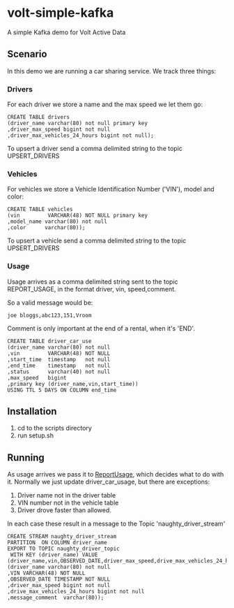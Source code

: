 # volt-simple-kafka
A simple Kafka demo for Volt Active Data

## Scenario

In this demo we are running a car sharing service. We track three things:

### Drivers

For each driver we store a name and the max speed we let them go:

````
CREATE TABLE drivers 
(driver_name varchar(80) not null primary key
,driver_max_speed bigint not null
,driver_max_vehicles_24_hours bigint not null);
````

To upsert a driver send a comma delimited string to the topic UPSERT_DRIVERS 



### Vehicles

For vehicles we store a Vehicle Identification Number ('VIN'), model and color:
````
CREATE TABLE vehicles
(vin         VARCHAR(48) NOT NULL primary key
,model_name varchar(80) not null
,color      varchar(80));
````

To upsert a vehicle send a comma delimited string to the topic UPSERT_DRIVERS 

### Usage

Usage arrives as a comma delimited string sent to the topic REPORT_USAGE, in the format driver, vin, speed,comment.

So a valid message would be:

````
joe bloggs,abc123,151,Vroom
````

Comment is only important at the end of a rental, when it's 'END'.

````
CREATE TABLE driver_car_use
(driver_name varchar(80) not null
,vin         VARCHAR(48) NOT NULL
,start_time  timestamp   not null
,end_time    timestamp   not null
,status      varchar(40) not null
,max_speed   bigint  
,primary key (driver_name,vin,start_time))
USING TTL 5 DAYS ON COLUMN end_time
````

## Installation

1. cd to the scripts directory
2. run setup.sh

## Running

As usage arrives we pass it to [ReportUsage](serverSrc/ReportUsage.java), which decides what to do with it. Normally we just update driver_car_usage, but there are exceptions:

1. Driver name not in the driver table
2. VIN number not in the vehicle table
3. Driver drove faster than allowed.

In each case these result in a message to the Topic 'naughty_driver_stream'


````
CREATE STREAM naughty_driver_stream 
PARTITION  ON COLUMN driver_name
EXPORT TO TOPIC naughty_driver_topic
 WITH KEY (driver_name) VALUE (driver_name,vin,OBSERVED_DATE,driver_max_speed,drive_max_vehicles_24_hours,message_comment)
(driver_name varchar(80) not null
,VIN VARCHAR(48) NOT NULL
,OBSERVED_DATE TIMESTAMP NOT NULL
,driver_max_speed bigint not null
,drive_max_vehicles_24_hours bigint not null
,message_comment  varchar(80));
````


